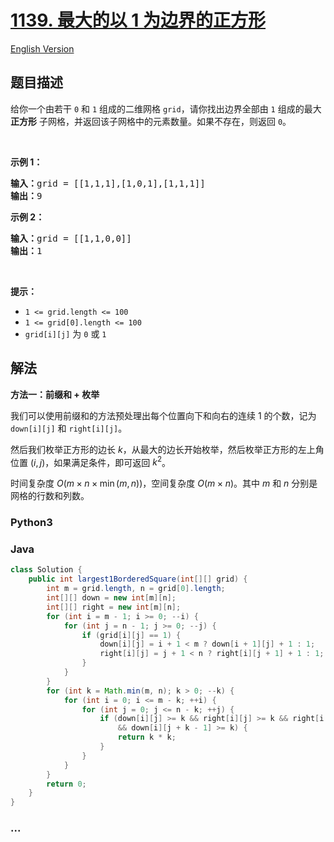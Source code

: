# [1139. 最大的以 1 为边界的正方形](https://leetcode.cn/problems/largest-1-bordered-square)

[English Version](/solution/1100-1199/1139.Largest%201-Bordered%20Square/README_EN.md)

## 题目描述

<!-- 这里写题目描述 -->

<p>给你一个由若干 <code>0</code> 和 <code>1</code> 组成的二维网格&nbsp;<code>grid</code>，请你找出边界全部由 <code>1</code> 组成的最大 <strong>正方形</strong> 子网格，并返回该子网格中的元素数量。如果不存在，则返回 <code>0</code>。</p>

<p>&nbsp;</p>

<p><strong>示例 1：</strong></p>

<pre><strong>输入：</strong>grid = [[1,1,1],[1,0,1],[1,1,1]]
<strong>输出：</strong>9
</pre>

<p><strong>示例 2：</strong></p>

<pre><strong>输入：</strong>grid = [[1,1,0,0]]
<strong>输出：</strong>1
</pre>

<p>&nbsp;</p>

<p><strong>提示：</strong></p>

<ul>
	<li><code>1 &lt;= grid.length &lt;= 100</code></li>
	<li><code>1 &lt;= grid[0].length &lt;= 100</code></li>
	<li><code>grid[i][j]</code> 为&nbsp;<code>0</code>&nbsp;或&nbsp;<code>1</code></li>
</ul>

## 解法

<!-- 这里可写通用的实现逻辑 -->

**方法一：前缀和 + 枚举**

我们可以使用前缀和的方法预处理出每个位置向下和向右的连续 $1$ 的个数，记为 `down[i][j]` 和 `right[i][j]`。

然后我们枚举正方形的边长 $k$，从最大的边长开始枚举，然后枚举正方形的左上角位置 $(i, j)$，如果满足条件，即可返回 $k^2$。

时间复杂度 $O(m \times n \times \min(m, n))$，空间复杂度 $O(m \times n)$。其中 $m$ 和 $n$ 分别是网格的行数和列数。

<!-- tabs:start -->

### **Python3**

<!-- 这里可写当前语言的特殊实现逻辑 -->



### **Java**

<!-- 这里可写当前语言的特殊实现逻辑 -->

```java
class Solution {
    public int largest1BorderedSquare(int[][] grid) {
        int m = grid.length, n = grid[0].length;
        int[][] down = new int[m][n];
        int[][] right = new int[m][n];
        for (int i = m - 1; i >= 0; --i) {
            for (int j = n - 1; j >= 0; --j) {
                if (grid[i][j] == 1) {
                    down[i][j] = i + 1 < m ? down[i + 1][j] + 1 : 1;
                    right[i][j] = j + 1 < n ? right[i][j + 1] + 1 : 1;
                }
            }
        }
        for (int k = Math.min(m, n); k > 0; --k) {
            for (int i = 0; i <= m - k; ++i) {
                for (int j = 0; j <= n - k; ++j) {
                    if (down[i][j] >= k && right[i][j] >= k && right[i + k - 1][j] >= k
                        && down[i][j + k - 1] >= k) {
                        return k * k;
                    }
                }
            }
        }
        return 0;
    }
}
```









### **...**

```

```


